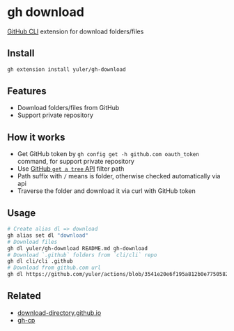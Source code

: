 # gh download

[GitHub CLI] extension for download folders/files

## Install

```bash
gh extension install yuler/gh-download
```

## Features

- Download folders/files from GitHub
- Support private repository

## How it works

- Get GitHub token by `gh config get -h github.com oauth_token` command, for support private repository
- Use [GitHub `get a tree` API] filter path
- Path suffix with `/` means is folder, otherwise checked automatically via api
- Traverse the folder and download it via curl with GitHub token

## Usage

```bash
# Create alias dl => download
gh alias set dl "download"
# Download files
gh dl yuler/gh-download README.md gh-download
# Download `.github` folders from `cli/cli` repo
gh dl cli/cli .github
# Download from github.com url
gh dl https://github.com/yuler/actions/blob/3541e20e6f195a812b0e775058224a6d6f4b9fc1/ci/nodejs.yml
```

## Related

- [download-directory.github.io]
- [gh-cp]

<!-- Links -->

[github cli]: https://github.com/cli/cli
[download-directory.github.io]: https://download-directory.github.io/
[gh-cp]: https://github.com/mislav/gh-cp
[github `get a tree` api]: https://docs.github.com/en/rest/reference/git#get-a-tree
